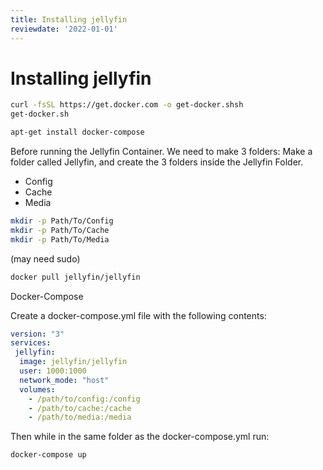 ```yaml
---
title: Installing jellyfin
reviewdate: '2022-01-01'
---
```


# Installing jellyfin

```bash
curl -fsSL https://get.docker.com -o get-docker.shsh
get-docker.sh
```

```bash
apt-get install docker-compose
```

Before running the Jellyfin Container. We need to make 3 folders:
Make a folder called Jellyfin, and create the 3 folders inside the Jellyfin Folder.

* Config
* Cache
* Media

```bash
mkdir -p Path/To/Config
mkdir -p Path/To/Cache
mkdir -p Path/To/Media
```

(may need sudo)

```bash
docker pull jellyfin/jellyfin
```

Docker-Compose

Create a docker-compose.yml file with the following contents:

```yaml
version: "3"
services:
 jellyfin:
  image: jellyfin/jellyfin
  user: 1000:1000
  network_mode: "host"
  volumes:
    - /path/to/config:/config
    - /path/to/cache:/cache
    - /path/to/media:/media
```

Then while in the same folder as the docker-compose.yml run:

```bash
docker-compose up
```